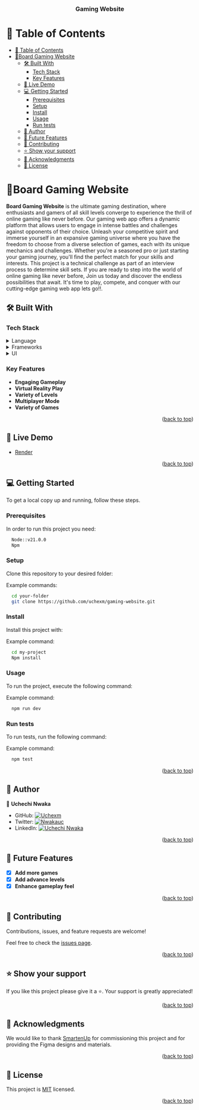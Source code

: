 <a name="readme-top"></a>

<div align="center">

  <h3><b>Gaming Website</b></h3>

</div>

<!-- TABLE OF CONTENTS -->

# 📗 Table of Contents

- [📗 Table of Contents](#-table-of-contents)
- [📖Board Gaming Website ](#board-gaming-website-)
  - [🛠 Built With ](#-built-with-)
    - [Tech Stack ](#tech-stack-)
    - [Key Features ](#key-features-)
  - [🚀 Live Demo ](#-live-demo-)
  - [💻 Getting Started ](#-getting-started-)
    - [Prerequisites](#prerequisites)
    - [Setup](#setup)
    - [Install](#install)
    - [Usage](#usage)
    - [Run tests](#run-tests)
  - [👥 Author ](#-author-)
  - [🔭 Future Features ](#-future-features-)
  - [🤝 Contributing ](#-contributing-)
  - [⭐️ Show your support ](#️-show-your-support-)
  - [🙏 Acknowledgments ](#-acknowledgments-)
  - [📝 License ](#-license-)

<!-- PROJECT DESCRIPTION -->

# 📖Board Gaming Website <a name="about-project"></a>

**Board Gaming Website** is the ultimate gaming destination, where enthusiasts and gamers of all skill levels converge to experience the thrill of online gaming like never before. Our gaming web app offers a dynamic platform that allows users to engage in intense battles and challenges against opponents of their choice.
Unleash your competitive spirit and immerse yourself in an expansive gaming universe where you have the freedom to choose from a diverse selection of games, each with its unique mechanics and challenges. Whether you're a seasoned pro or just starting your gaming journey, you'll find the perfect match for your skills and interests.
This project is a technical challenge as part of an interview process to determine skill sets. If you are ready to step into the world of online gaming like never before, Join us today and discover the endless possibilities that await. It's time to play, compete, and conquer with our cutting-edge gaming web app lets go!!.

## 🛠 Built With <a name="built-with"></a>

### Tech Stack <a name="tech-stack"></a>

<details>
  <summary>Language</summary>
  <ul>
    <li><a href="https://www.typescriptlang.org/">TypeScript</a></li>
    <li><a href="https://javascript.com/">JavaScript</a></li>
  </ul>
</details>

<details>
<summary>Frameworks</summary>
  <ul>
    <li><a href="https://nextjs.org/">NextJs</a></li>
    <li><a href="https://tailwindcss.com/">TailwindCSS</a></li>
  </ul>
</details>

<details>
<summary>UI</summary>
  <ul>
    <li><a href="https://ui.shadcn.com/">Shadcn</a></li>
    <li><a href="https://www.radix-ui.com/">Radix UI</a></li>
   
  </ul>
</details>

<!-- Features -->

### Key Features <a name="key-features"></a>

- **Engaging Gameplay**
- **Virtual Reality Play**
- **Variety of Levels**
- **Multiplayer Mode**
- **Variety of Games**

<p align="right">(<a href="#readme-top">back to top</a>)</p>

<!-- LIVE DEMO -->

## 🚀 Live Demo <a name="live-demo"></a>

- [Render](https://gaming-website-uni9-cvl7g1jpb-uchexms-projects.vercel.app/)

<p align="right">(<a href="#readme-top">back to top</a>)</p>

<!-- GETTING STARTED -->

## 💻 Getting Started <a name="getting-started"></a>

To get a local copy up and running, follow these steps.

### Prerequisites

In order to run this project you need:

```sh
  Node::v21.0.0
  Npm
```

### Setup

Clone this repository to your desired folder:

Example commands:

```sh
  cd your-folder
  git clone https://github.com/uchexm/gaming-website.git
```

### Install

Install this project with:

Example command:

```sh
  cd my-project
  Npm install
```

### Usage

To run the project, execute the following command:

Example command:

```sh
  npm run dev
```

### Run tests

To run tests, run the following command:

Example command:

```sh
  npm test
```

<p align="right">(<a href="#readme-top">back to top</a>)</p>

<!-- AUTHOR -->

## 👥 Author <a name="authors"></a>

👤 **Uchechi Nwaka**

- GitHub: [![Uchexm](https://img.shields.io/badge/-uchexm-white?logo=GitHub&logoColor=181717&style=plastic)](https://github.com/demix007)
- Twitter: [![Nwakauc](https://img.shields.io/badge/-nwakauc-blue?logo=Twitter&logoColor=skyBlue&style=plastic)](https://twitter.com/nwakauc)
- LinkedIn: [![Uchechi Nwaka](https://img.shields.io/badge/-nwakauc-white?logo=LinkedIn&logoColor=181717&style=plastic)](https://linkedin.com/in/nwakauc)

<p align="right">(<a href="#readme-top">back to top</a>)</p>

<!-- FUTURE FEATURES -->

## 🔭 Future Features <a name="future-features"></a>

- [x] **Add more games**
- [x] **Add advance levels**
- [x] **Enhance gameplay feel**

<p align="right">(<a href="#readme-top">back to top</a>)</p>

<!-- CONTRIBUTING -->

## 🤝 Contributing <a name="contributing"></a>

Contributions, issues, and feature requests are welcome!

Feel free to check the [issues page](https://github.com/uchexm/gaming-website/issues).

<p align="right">(<a href="#readme-top">back to top</a>)</p>

<!-- SUPPORT -->

## ⭐️ Show your support <a name="support"></a>

If you like this project please give it a ⭐️. Your support is greatly appreciated!

<p align="right">(<a href="#readme-top">back to top</a>)</p>

<!-- ACKNOWLEDGEMENTS -->

## 🙏 Acknowledgments <a name="acknowledgements"></a>

We would like to thank [SmartenUp](https://smartenup.co.za/) for commissioning this project and for providing the Figma designs and materials.

<p align="right">(<a href="#readme-top">back to top</a>)</p>

<!-- LICENSE -->

## 📝 License <a name="license"></a>

This project is [MIT](./LICENSE) licensed.

<p align="right">(<a href="#readme-top">back to top</a>)</p>
